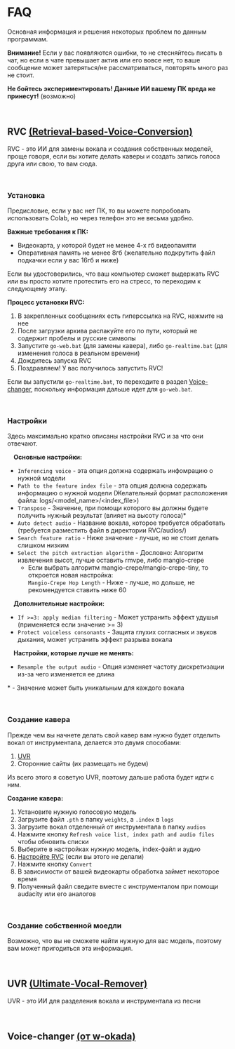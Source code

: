 # FAQ
Основная информация и решения некоторых проблем по данным программам.

**Внимание!** Если у вас появляются ошибки, то не стесняйтесь писать в чат, но если в чате превышает актив или его вовсе нет, то ваше сообщение может затеряться/не рассматриваться, повторять много раз не стоит.

**Не бойтесь экспериментировать! Данные ИИ вашему ПК вреда не принесут!** (возможно)

⠀
## RVC [(Retrieval-based-Voice-Conversion)](https://github.com/RVC-Project/Retrieval-based-Voice-Conversion-WebUI "Репозиторий проекта")

RVC - это ИИ для замены вокала и создания собственных моделей, проще говоря, если вы хотите делать каверы и создать запись голоса друга или свою, то вам сюда.

⠀
### Установка

Предисловие, если у вас нет ПК, то вы можете попробовать использовать Colab, но через телефон это не весьма удобно.

**Важные требования к ПК:**
* Видеокарта, у которой будет не менее 4-х гб видеопамяти
* Оперативная память не менее 8гб (желательно подкрутить файл подкачки если у вас 16гб и ниже)

Если вы удостоверились, что ваш компьютер сможет выдержать RVC или вы просто хотите протестить его на стресс, то переходим к следующему этапу.

**Процесс установки RVC:**
1. В закрепленных сообщениях есть гиперссылка на RVC, нажмите на нее
2. После загрузки архива распакуйте его по пути, который не содержит пробелы и русские символы
3. Запустите `go-web.bat` (для замены кавера), либо `go-realtime.bat` (для изменения голоса в реальном времени)
4. Дождитесь запуска RVC
5. Поздравляем! У вас получилось запустить RVC!

Если вы запустили `go-realtime.bat`, то переходите в раздел [Voice-changer](#voice-changer-от-w-okada), поскольку информация дальше идет для `go-web.bat`.

⠀  
### Настройки
Здесь максимально кратко описаны настройки RVC и за что они отвечают.

⠀
**Основные настройки:**
* `Inferencing voice` - эта опция должна содержать инфомрацию о нужной модели
* `Path to the feature index file` - эта опция должна содержать информацию о нужной модели (Желательный формат расположения файла: logs/\<model_name\>/\<index_file\>)
* `Transpose` - Значение, при помощи которого вы должны будете получить нужный результат (влияет на высоту голоса)\*
* `Auto detect audio` - Название вокала, которое требуется обработать (требуется разместить файл в директории RVC/audios/)
* `Search feature ratio` - Ниже значение - лучше, но не стоит делать слишком низким
* `Select the pitch extraction algorithm` - Дословно: Алгоритм извлечения высот, лучше оставить rmvpe, либо mangio-crepe
   * Если выбрать алгоритм mangio-crepe/mangio-crepe-tiny, то откроется новая настройка:  
   `Mangio-Crepe Hop Length` - Ниже - лучше, но дольше, не рекомендуется ставить ниже 60

⠀
**Дополнительные настройки:**
* `If >=3: apply median filtering` - Может устранить эффект удушья (применяется если значение >= 3)
* `Protect voiceless consonants` - Защита глухих согласных и звуков дыхания, может устранить эффект разрыва вокала

⠀
**Настройки, которые лучше не менять:**
* `Resample the output audio` - Опция изменяет частоту дискретизации из-за чего изменяется ее длина

\* - Значение может быть уникальным для каждого вокала

⠀
### Создание кавера

Прежде чем вы начнете делать свой кавер вам нужно будет отделить вокал от инструментала, делается это двумя способами:
1. [UVR](#uvr-ultimate-vocal-remover)
2. Сторонние сайты (их размещать не будем)

Из всего этого я советую UVR, поэтому дальше работа будет идти с ним.

**Создание кавера:**
1. Установите нужную голосовую модель
2. Загрузите файл `.pth` в папку `weights`, а `.index` в `logs`
3. Загрузите вокал отделенный от инструментала в папку `audios`
4. Нажмите кнопку `Refresh voice list, index path and audio files` чтобы обновить списки
5. Выберите в настройках нужную модель, index-файл и аудио
6. [Настройте RVC](#основные-настройки) (если вы этого не делали)
7. Нажмите кнопку `Convert`
8. В зависимости от вашей видеокарты обработка займет некоторое время
9. Полученный файл сведите вместе с инструменталом при помощи audacity или его аналогов

⠀
### Создание собственной моедли

Возможно, что вы не сможете найти нужную для вас модель, поэтому вам может пригодиться эта информация.

⠀
## UVR [(Ultimate-Vocal-Remover)](https://github.com/Anjok07/ultimatevocalremovergui "Репозиторий проекта")

UVR - это ИИ для разделения вокала и инструментала из песни

⠀
## Voice-changer [(от w-okada)](https://github.com/w-okada/voice-changer "Репозиторий проекта")
